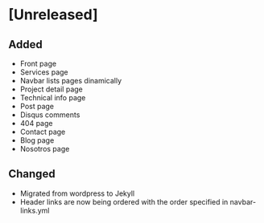 # [Unreleased]

## Added

* Front page
* Services page
* Navbar lists pages dinamically
* Project detail page
* Technical info page
* Post page
* Disqus comments
* 404 page
* Contact page
* Blog page
* Nosotros page

## Changed

* Migrated from wordpress to Jekyll
* Header links are now being ordered with the order specified in
  navbar-links.yml
